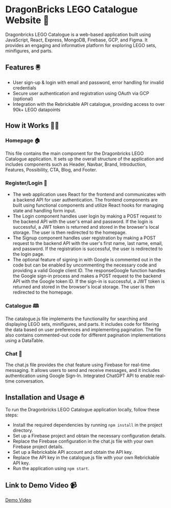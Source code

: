 # DragonBricks LEGO Catalogue Website 🐉
Dragonbricks LEGO Catalogue is a web-based application built using JavaScript, React, Express, MongoDB, Firebase, GCP, and Figma. It provides an engaging and informative platform for exploring LEGO sets, minifigures, and parts.

## Features 🖲️
- User sign-up & login with email and password, error handling for invalid credentials
- Secure user authentication and registration using OAuth via GCP (optional)
- Integration with the Rebrickable API catalogue, providing access to over 90k+ LEGO datapoints

## How it Works 👨‍💻

### Homepage 🏠
This file contains the main component for the Dragonbricks LEGO Catalogue application. It sets up the overall structure of the application and includes components such as Header, Navbar, Brand, Introduction, Features, Possibility, CTA, Blog, and Footer.

### Register/Login 🔐
- The web application uses React for the frontend and communicates with a backend API for user authentication. The frontend components are built using functional components and utilize React hooks for managing state and handling form input.
- The Login component handles user login by making a POST request to the backend API with the user's email and password. If the login is successful, a JWT token is returned and stored in the browser's local storage. The user is then redirected to the homepage.
- The Signup component handles user registration by making a POST request to the backend API with the user's first name, last name, email, and password. If the registration is successful, the user is redirected to the login page.
- The optional feature of signing in with Google is commented out in the code but can be enabled by uncommenting the necessary code and providing a valid Google client ID. The responseGoogle function handles the Google sign-in process and makes a POST request to the backend API with the Google token ID. If the sign-in is successful, a JWT token is returned and stored in the browser's local storage. The user is then redirected to the homepage.

### Catalogue 🕮
The catalogue.js file implements the functionality for searching and displaying LEGO sets, minifigures, and parts. It includes code for filtering the data based on user preferences and implementing pagination. The file also contains commented-out code for different pagination implementations using a DataTable.

### Chat 💬
The chat.js file provides the chat feature using Firebase for real-time messaging. It allows users to send and receive messages, and it includes authentication using Google Sign-In. Integrated ChatGPT API to enable real-time conversation.

## Installation and Usage 🔥
To run the Dragonbricks LEGO Catalogue application locally, follow these steps:
- Install the required dependencies by running `npm install` in the project directory.
- Set up a Firebase project and obtain the necessary configuration details.
- Replace the Firebase configuration in the chat.js file with your own Firebase project details.
- Set up a Rebrickable API account and obtain the API key.
- Replace the API key in the catalogue.js file with your own Rebrickable API key.
- Run the application using `npm start`.

## Link to Demo Video 📹
[Demo Video](https://github.com/Sid1279/LEGO-Website/blob/main/Dragonbricks%20demo.mp4)
